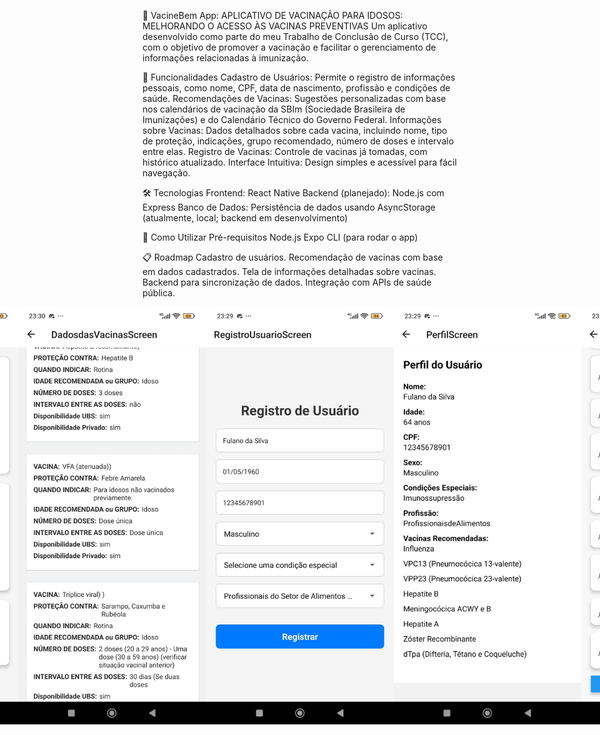 📱 VacineBem App:
APLICATIVO DE VACINAÇÃO PARA IDOSOS: MELHORANDO O ACESSO ÀS
VACINAS PREVENTIVAS
Um aplicativo desenvolvido como parte do meu Trabalho de Conclusão de Curso (TCC), com o objetivo de promover a vacinação e facilitar o gerenciamento de informações relacionadas à imunização.

🚀 Funcionalidades
Cadastro de Usuários: Permite o registro de informações pessoais, como nome, CPF, data de nascimento, profissão e condições de saúde.
Recomendações de Vacinas: Sugestões personalizadas com base nos calendários de vacinação da SBIm (Sociedade Brasileira de Imunizações) e do Calendário Técnico do Governo Federal.
Informações sobre Vacinas: Dados detalhados sobre cada vacina, incluindo nome, tipo de proteção, indicações, grupo recomendado, número de doses e intervalo entre elas.
Registro de Vacinas: Controle de vacinas já tomadas, com histórico atualizado.
Interface Intuitiva: Design simples e acessível para fácil navegação.

🛠️ Tecnologias
Frontend: React Native
Backend (planejado): Node.js com Express
Banco de Dados: Persistência de dados usando AsyncStorage (atualmente, local; backend em desenvolvimento)

📖 Como Utilizar
Pré-requisitos
Node.js
Expo CLI (para rodar o app)

📋 Roadmap
 Cadastro de usuários.
 Recomendação de vacinas com base em dados cadastrados.
 Tela de informações detalhadas sobre vacinas.
 Backend para sincronização de dados.
 Integração com APIs de saúde pública.

<div style="display: flex; justify-content: center;">
<img src="assets/screenshots/homescreen.jpg" alt="Tela inicial do aplicativo" width="300" align="center">
<img src="assets/screenshots/cartaodevacina.jpg" alt="Tela  do cartão de vacina" width="300" align="center">
<img src="assets/screenshots/dadosdevacinas.jpg" alt="Tela de dados de vacinas" width="300" align="center">
<img src="assets/screenshots/registrousuario.jpg" alt="Tela de cadastro de usuário" width="300" align="center">
<img src="assets/screenshots/perfilscreen.jpg" alt="Tela com dados do usuairo" width="300" align="center">
<img src="assets/screenshots/registrovacina.jpg" alt="Registro de vacina" width="300" align="center">
<img src="assets/screenshots/vacinainfo.jpg" alt="Informações sobre vacinas" width="300" align="center">
</div><!--alinharsImagens-->


